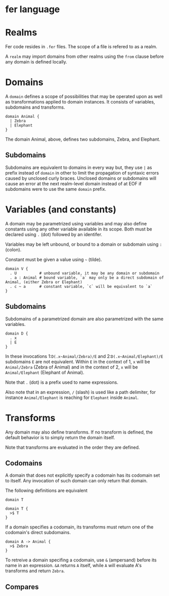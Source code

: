 # fer language

# Realms

Fer code resides in `.fer` files. The scope of a file is refered to as a realm.

A `realm` may import domains from other realms using the `from` clause before any domain is defined locally.

# Domains

A `domain` defines a scope of possibilities that may be operated upon as well as transformations applied to domain instances. It consists of variables, subdomains and transforms.

```
domain Animal {
  | Zebra
  | Elephant
}
```

The domain Animal, above, defines two subdomains, Zebra, and Elephant.

## Subdomains 

Subdomains are equivalent to domains in every way but, they use `|` as prefix instead of `domain` in other to limit the propagation of syntaxic errors caused by unclosed curly braces. Unclosed domains or subdomains will cause an error at the next realm-level domain instead of at EOF if subdomains were to use the same `domain` prefix.

# Variables (and constants)

A domain may be parametrized using variables and may also define constants using any other variable available in its scope. Both must be declared using `.` (dot) followed by an identifer.

Variables may be left unbound, or bound to a domain or subdomain using `:` (colon).

Constant must be given a value using `~` (tilde).

```
domain V {
  . U          # unbound variable, it may be any domain or subdomain
  . a : Animal # bound variable, `a` may only be a direct subdomain of Animal, (either Zebra or Elephant)
  . c ~ a      # constant variable, `c` will be equivalent to `a`
}
```

## Subdomains

Subdomains of a parametrized domain are also parametrized with the same variables.

```
domain D {
  . x
  | E
}
```

In these invocations 1:`D(.x~Animal/Zebra)/E` and 2:`D(.x~Animal/Elephant)/E` subdomains `E` are not equivalent. Within `E` in the context of 1, `x` will be `Animal/Zebra` (Zebra of Animal) and in the context of 2, `x` will be `Animal/Elephant` (Elephant of Animal).

Note that `.` (dot) is a prefix used to name expressions.

Also note that in an expression, `/` (slash) is used like a path delimiter, for instance `Animal/Elephant` is reaching for `Elephant` inside `Animal`.

# Transforms

Any domain may also define transforms. If no transform is defined, the default behavior is to simply  return the domain itself.

Note that transforms are evaluated in the order they are defined.

## Codomains

A domain that does not explicitly specify a codomain has its codomain set to itself. Any invocation of such domain can only return that domain.

The following definitions are equivalent
```
domain T
```
```
domain T {
  >$ T
}
```

If a domain specifies a codomain, its transforms must return one of the codomain's direct subdomains.

```
domain A -> Animal {
  >$ Zebra
}
```

To retreive a domain specifing a codomain, use `&` (ampersand) before its name in an expression. `&A` returns `A` itself, while `A` will evaluate A's transforms and return `Zebra`.

## Compares

